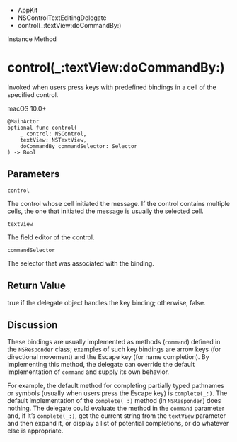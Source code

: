 

- AppKit
- NSControlTextEditingDelegate
-  control(\_:textView:doCommandBy:) 

Instance Method

# control(\_:textView:doCommandBy:)

Invoked when users press keys with predefined bindings in a cell of the specified control.

macOS 10.0+

``` source
@MainActor
optional func control(
    _ control: NSControl,
    textView: NSTextView,
    doCommandBy commandSelector: Selector
) -> Bool
```

## Parameters 

`control`  

The control whose cell initiated the message. If the control contains multiple cells, the one that initiated the message is usually the selected cell.

`textView`  

The field editor of the control.

`commandSelector`  

The selector that was associated with the binding.

## Return Value

true if the delegate object handles the key binding; otherwise, false.

## Discussion

These bindings are usually implemented as methods (`command`) defined in the `NSResponder` class; examples of such key bindings are arrow keys (for directional movement) and the Escape key (for name completion). By implementing this method, the delegate can override the default implementation of `command` and supply its own behavior.

For example, the default method for completing partially typed pathnames or symbols (usually when users press the Escape key) is `complete(_:)`. The default implementation of the `complete(_:)` method (in `NSResponder`) does nothing. The delegate could evaluate the method in the `command` parameter and, if it’s `complete(_:)`, get the current string from the `textView` parameter and then expand it, or display a list of potential completions, or do whatever else is appropriate.

